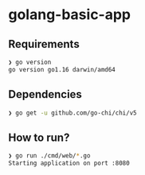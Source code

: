 # golang-basic-app

## Requirements

```bash
❯ go version
go version go1.16 darwin/amd64
```

## Dependencies

```bash
❯ go get -u github.com/go-chi/chi/v5
```

## How to run?

```bash
❯ go run ./cmd/web/*.go
Starting application on port :8080
```
